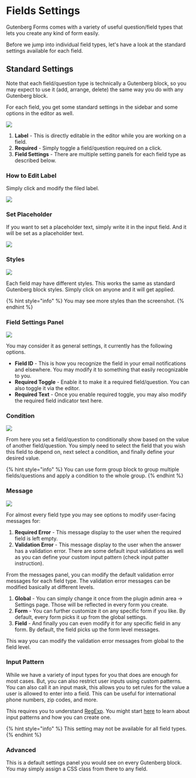 # Fields Settings

Gutenberg Forms comes with a variety of useful question/field types that lets you create any kind of form easily.

Before we jump into individual field types, let's have a look at the standard settings available for each field. 

## Standard Settings

Note that each field/question type is technically a Gutenberg block, so you may expect to use it \(add, arrange, delete\) the same way you do with any Gutenberg block.

For each field, you get some standard settings in the sidebar and some options in the editor as well.

![](../.gitbook/assets/image-2020-06-23-at-5.19.28-pm.png)

1. **Label** - This is directly editable in the editor while you are working on a field.
2. **Required** - Simply toggle a field/question required on a click.
3. **Field Settings** - There are multiple setting panels for each field type as described below.

### How to Edit Label

Simply click and modify the filed label.

![](../.gitbook/assets/screen-recording-2020-06-23-at-05.34-pm.gif)

### Set Placeholder

If you want to set a placeholder text, simply write it in the input field. And it will be set as a placeholder text.

![](../.gitbook/assets/screen-recording-2020-06-23-at-05.35-pm.gif)

### Styles

![](../.gitbook/assets/image-2020-06-23-at-5.44.51-pm.png)

Each field may have different styles. This works the same as standard Gutenberg block styles. Simply click on anyone and it will get applied. 

{% hint style="info" %}
You may see more styles than the screenshot.
{% endhint %}

### Field Settings Panel

![](../.gitbook/assets/image-2020-06-23-at-5.47.05-pm.png)

You may consider it as general settings, it currently has the following options.

* **Field ID** - This is how you recognize the field in your email notifications and elsewhere. You may modify it to something that easily recognizable to you. 
* **Required Toggle** - Enable it to make it a required field/question. You can also toggle it via the editor.
* **Required Text** - Once you enable required toggle, you may also modify the required field indicator text here.

### Condition

![](../.gitbook/assets/image-2020-06-23-at-6.57.34-pm.png)

From here you set a field/question to conditionally show based on the value of another field/question. You simply need to select the field that you wish this field to depend on, next select a condition, and finally define your desired value. 

{% hint style="info" %}
You can use form group block to group multiple fields/questions and apply a condition to the whole group.
{% endhint %}

### Message

![](../.gitbook/assets/image-2020-06-23-at-7.05.03-pm.png)

For almost every field type you may see options to modify user-facing messages for:

1. **Required Error** - This message display to the user when the required field is left empty. 
2. **Validation Error** - This message display to the user when the answer has a validation error. There are some default input validations as well as you can define your custom input pattern \(check input patter instruction\).

From the messages panel, you can modify the default validation error messages for each field type. The validation error messages can be modified basically at different levels.

1. **Global** - You can simply change it once from the plugin admin area → Settings page. Those will be reflected in every form you create.
2. **Form** - You can further customize it on any specific form if you like. By default, every form picks it up from the global settings.
3. **Field** - And finally you can even modify it for any specific field in any form. By default, the field picks up the form level messages.

This way you can modify the validation error messages from global to the field level. 

### Input Pattern

While we have a variety of input types for you that does are enough for most cases. But, you can also restrict user inputs using custom patterns. You can also call it an input mask, this allows you to set rules for the value a user is allowed to enter into a field. This can be useful for international phone numbers, zip codes, and more.

This requires you to understand [RegExp](https://developer.mozilla.org/en-US/docs/Web/JavaScript/Reference/Global_Objects/RegExp). You might start [here](https://html.com/attributes/input-pattern/) to learn about input patterns and how you can create one.

{% hint style="info" %}
This setting may not be available for all field types. 
{% endhint %}

### Advanced

This is a default settings panel you would see on every Gutenberg block. You may simply assign a CSS class from there to any field. 

